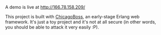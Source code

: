 A demo is live at http://166.78.158.209/

This project is built with [ChicagoBoss](http://www.chicagoboss.org/), an early-stage Erlang web framework.  It's just a toy project and it's not at all secure (in other words, you should be able to attack it very easily :P).
